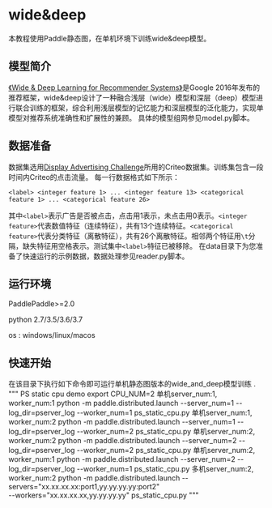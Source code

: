 # wide&deep

本教程使用Paddle静态图，在单机环境下训练wide&deep模型。

## 模型简介
[《Wide & Deep Learning for Recommender Systems》](https://arxiv.org/pdf/1606.07792.pdf)是Google 2016年发布的推荐框架，wide&deep设计了一种融合浅层（wide）模型和深层（deep）模型进行联合训练的框架，综合利用浅层模型的记忆能力和深层模型的泛化能力，实现单模型对推荐系统准确性和扩展性的兼顾。
具体的模型组网参见model.py脚本。

## 数据准备
数据集选用[Display Advertising Challenge](https://www.kaggle.com/c/criteo-display-ad-challenge/)所用的Criteo数据集。训练集包含一段时间内Criteo的点击流量。
每一行数据格式如下所示：
```
<label> <integer feature 1> ... <integer feature 13> <categorical feature 1> ... <categorical feature 26>
```
其中```<label>```表示广告是否被点击，点击用1表示，未点击用0表示。```<integer feature>```代表数值特征（连续特征），共有13个连续特征。```<categorical feature>```代表分类特征（离散特征），共有26个离散特征。相邻两个特征用```\t```分隔，缺失特征用空格表示。测试集中```<label>```特征已被移除。
在data目录下为您准备了快速运行的示例数据，数据处理参见reader.py脚本。

## 运行环境
PaddlePaddle>=2.0

python 2.7/3.5/3.6/3.7

os : windows/linux/macos

## 快速开始
在该目录下执行如下命令即可运行单机静态图版本的wide_and_deep模型训练 .
"""
PS static cpu demo
export CPU_NUM=2
单机server_num:1, worker_num:1
python -m paddle.distributed.launch --server_num=1 --log_dir=pserver_log --worker_num=1 ps_static_cpu.py
单机server_num:1, worker_num:2
python -m paddle.distributed.launch --server_num=1 --log_dir=pserver_log --worker_num=2 ps_static_cpu.py
单机server_num:2, worker_num:2
python -m paddle.distributed.launch --server_num=2 --log_dir=pserver_log --worker_num=2 ps_static_cpu.py
单机server_num:2, worker_num:1
python -m paddle.distributed.launch --server_num=2 --log_dir=pserver_log --worker_num=1 ps_static_cpu.py
多机server_num:2, worker_num:2
python -m paddle.distributed.launch --servers="xx.xx.xx.xx:port1,yy.yy.yy.yy:port2" \
--workers="xx.xx.xx.xx,yy.yy.yy.yy" ps_static_cpu.py
"""
